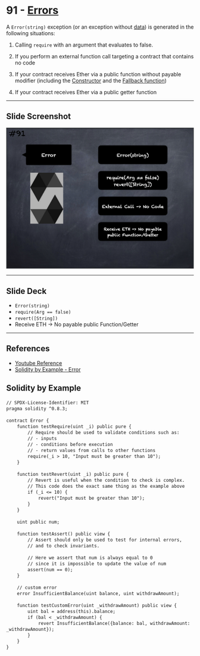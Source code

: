 # 91 - [Errors](Errors.md)
A `Error(string)` exception (or an exception without [data](../1.%20Ethereum101/Data.md)) is generated in the following situations:

1. Calling `require` with an argument that evaluates to false.
    
2. If you perform an external function call targeting a contract that contains no code
    
3. If your contract receives Ether via a public function without payable modifier (including the [Constructor](Constructor.md) and the [Fallback function](Fallback%20Function.md))
    
4. If your contract receives Ether via a public getter function

___
## Slide Screenshot
![091.png](../../images/2.%20Solidity%20101/091.png)
___
## Slide Deck
- `Error(string)`
- `require(Arg == false)`
- `revert([String])`
- Receive ETH -> No payable public Function/Getter
___
## References
- [Youtube Reference](https://youtu.be/_oN7XuyhoZA?t=924)
- [Solidity by Example - Error](https://solidity-by-example.org/error/)
## Solidity by Example
```
// SPDX-License-Identifier: MIT
pragma solidity ^0.8.3;

contract Error {
    function testRequire(uint _i) public pure {
        // Require should be used to validate conditions such as:
        // - inputs
        // - conditions before execution
        // - return values from calls to other functions
        require(_i > 10, "Input must be greater than 10");
    }

    function testRevert(uint _i) public pure {
        // Revert is useful when the condition to check is complex.
        // This code does the exact same thing as the example above
        if (_i <= 10) {
            revert("Input must be greater than 10");
        }
    }

    uint public num;

    function testAssert() public view {
        // Assert should only be used to test for internal errors,
        // and to check invariants.

        // Here we assert that num is always equal to 0
        // since it is impossible to update the value of num
        assert(num == 0);
    }

    // custom error
    error InsufficientBalance(uint balance, uint withdrawAmount);

    function testCustomError(uint _withdrawAmount) public view {
        uint bal = address(this).balance;
        if (bal < _withdrawAmount) {
            revert InsufficientBalance({balance: bal, withdrawAmount: _withdrawAmount});
        }
    }
}
```

